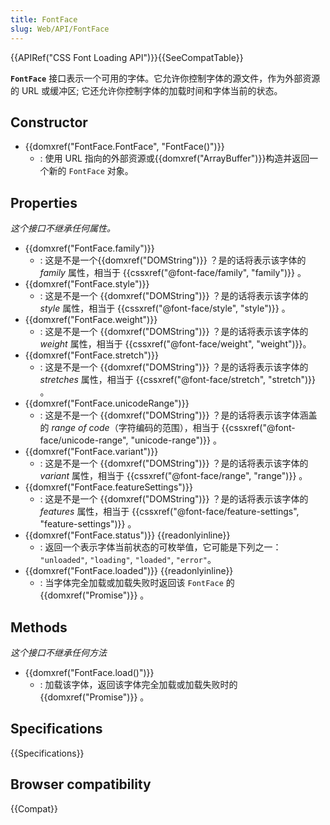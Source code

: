 ```yaml
---
title: FontFace
slug: Web/API/FontFace
---
```


{{APIRef("CSS Font Loading API")}}{{SeeCompatTable}}

**`FontFace`** 接口表示一个可用的字体。它允许你控制字体的源文件，作为外部资源的 URL 或缓冲区; 它还允许你控制字体的加载时间和字体当前的状态。

## Constructor

- {{domxref("FontFace.FontFace", "FontFace()")}}
  - : 使用 URL 指向的外部资源或{{domxref("ArrayBuffer")}}构造并返回一个新的 `FontFace` 对象。

## Properties

_这个接口不继承任何属性。_

- {{domxref("FontFace.family")}}
  - : 这是不是一个{{domxref("DOMString")}} ？是的话将表示该字体的 _family_ 属性，相当于 {{cssxref("@font-face/family", "family")}} 。
- {{domxref("FontFace.style")}}
  - : 这是不是一个 {{domxref("DOMString")}} ？是的话将表示该字体的 _style_ 属性，相当于 {{cssxref("@font-face/style", "style")}} 。
- {{domxref("FontFace.weight")}}
  - : 这是不是一个 {{domxref("DOMString")}} ？是的话将表示该字体的 _weight_ 属性，相当于 {{cssxref("@font-face/weight", "weight")}}。
- {{domxref("FontFace.stretch")}}
  - : 这是不是一个 {{domxref("DOMString")}} ？是的话将表示该字体的 _stretches_ 属性，相当于 {{cssxref("@font-face/stretch", "stretch")}} 。
- {{domxref("FontFace.unicodeRange")}}
  - : 这是不是一个 {{domxref("DOMString")}} ？是的话将表示该字体涵盖的 _range of code_（字符编码的范围），相当于 {{cssxref("@font-face/unicode-range", "unicode-range")}} 。
- {{domxref("FontFace.variant")}}
  - : 这是不是一个 {{domxref("DOMString")}} ？是的话将表示该字体的 _variant_ 属性，相当于 {{cssxref("@font-face/range", "range")}} 。
- {{domxref("FontFace.featureSettings")}}
  - : 这是不是一个 {{domxref("DOMString")}} ？是的话将表示该字体的 _features_ 属性，相当于 {{cssxref("@font-face/feature-settings", "feature-settings")}} 。
- {{domxref("FontFace.status")}} {{readonlyinline}}
  - : 返回一个表示字体当前状态的可枚举值，它可能是下列之一： `"unloaded"`, `"loading"`, `"loaded"`, `"error"`。
- {{domxref("FontFace.loaded")}} {{readonlyinline}}
  - : 当字体完全加载或加载失败时返回该 `FontFace` 的{{domxref("Promise")}} 。

## Methods

_这个接口不继承任何方法_

- {{domxref("FontFace.load()")}}
  - : 加载该字体，返回该字体完全加载或加载失败时的{{domxref("Promise")}} 。

## Specifications

{{Specifications}}

## Browser compatibility

{{Compat}}
